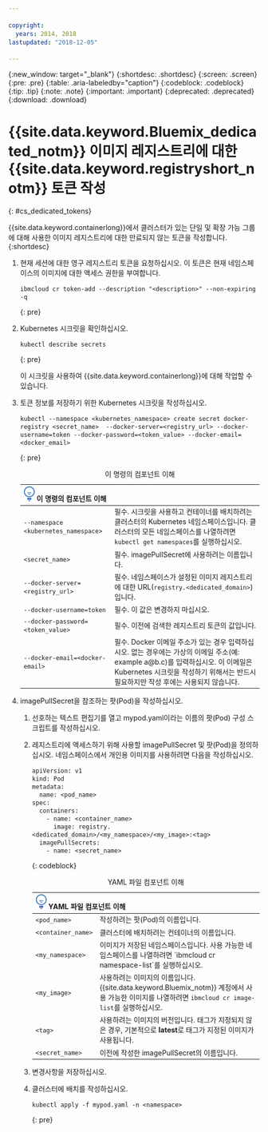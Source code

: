 ```yaml
---

copyright:
  years: 2014, 2018
lastupdated: "2018-12-05"

---
```


{:new_window: target="_blank"}
{:shortdesc: .shortdesc}
{:screen: .screen}
{:pre: .pre}
{:table: .aria-labeledby="caption"}
{:codeblock: .codeblock}
{:tip: .tip}
{:note: .note}
{:important: .important}
{:deprecated: .deprecated}
{:download: .download}





# {{site.data.keyword.Bluemix_dedicated_notm}} 이미지 레지스트리에 대한 {{site.data.keyword.registryshort_notm}} 토큰 작성
{: #cs_dedicated_tokens}

{{site.data.keyword.containerlong}}에서 클러스터가 있는 단일 및 확장 가능 그룹에 대해 사용한 이미지 레지스트리에 대한 만료되지 않는 토큰을 작성합니다.
{:shortdesc}

1.  현재 세션에 대한 영구 레지스트리 토큰을 요청하십시오. 이 토큰은 현재 네임스페이스의 이미지에 대한 액세스 권한을 부여합니다.
    ```
    ibmcloud cr token-add --description "<description>" --non-expiring -q
    ```
    {: pre}

2.  Kubernetes 시크릿을 확인하십시오.

    ```
    kubectl describe secrets
    ```
    {: pre}

    이 시크릿을 사용하여 {{site.data.keyword.containerlong}}에 대해 작업할 수 있습니다.

3.  토큰 정보를 저장하기 위한 Kubernetes 시크릿을 작성하십시오.

    ```
    kubectl --namespace <kubernetes_namespace> create secret docker-registry <secret_name>  --docker-server=<registry_url> --docker-username=token --docker-password=<token_value> --docker-email=<docker_email>
    ```
    {: pre}

    <table>
    <caption>이 명령의 컴포넌트 이해</caption>
    <thead>
    <th colspan=2><img src="images/idea.png" alt="아이디어 아이콘"/> 이 명령의 컴포넌트 이해</th>
    </thead>
    <tbody>
    <tr>
    <td><code>--namespace &lt;kubernetes_namespace&gt;</code></td>
    <td>필수. 시크릿을 사용하고 컨테이너를 배치하려는 클러스터의 Kubernetes 네임스페이스입니다. 클러스터의 모든 네임스페이스를 나열하려면 <code>kubectl get namespaces</code>를 실행하십시오.</td>
    </tr>
    <tr>
    <td><code>&lt;secret_name&gt;</code></td>
    <td>필수. imagePullSecret에 사용하려는 이름입니다.</td>
    </tr>
    <tr>
    <td><code>--docker-server=&lt;registry_url&gt;</code></td>
    <td>필수. 네임스페이스가 설정된 이미지 레지스트리에 대한 URL(<code>registry.&lt;dedicated_domain&gt;</code>)입니다.</li></ul></td>
    </tr>
    <tr>
    <td><code>--docker-username=token</code></td>
    <td>필수. 이 값은 변경하지 마십시오.</td>
    </tr>
    <tr>
    <td><code>--docker-password=&lt;token_value&gt;</code></td>
    <td>필수. 이전에 검색한 레지스트리 토큰의 값입니다.</td>
    </tr>
    <tr>
    <td><code>--docker-email=&lt;docker-email&gt;</code></td>
    <td>필수. Docker 이메일 주소가 있는 경우 입력하십시오. 없는 경우에는 가상의 이메일 주소(예: example a@b.c)를 입력하십시오. 이 이메일은 Kubernetes 시크릿을 작성하기 위해서는 반드시 필요하지만 작성 후에는 사용되지 않습니다.</td>
    </tr>
    </tbody></table>

4.  imagePullSecret을 참조하는 팟(Pod)을 작성하십시오.

    1.  선호하는 텍스트 편집기를 열고 mypod.yaml이라는 이름의 팟(Pod) 구성 스크립트를 작성하십시오.
    2.  레지스트리에 액세스하기 위해 사용할 imagePullSecret 및 팟(Pod)을 정의하십시오. 네임스페이스에서 개인용 이미지를 사용하려면 다음을 작성하십시오.

        ```
        apiVersion: v1
        kind: Pod
        metadata:
          name: <pod_name>
        spec:
          containers:
            - name: <container_name>
              image: registry.<dedicated_domain>/<my_namespace>/<my_image>:<tag>
          imagePullSecrets:
            - name: <secret_name>
        ```
        {: codeblock}

        <table>
        <caption>YAML 파일 컴포넌트 이해</caption>
        <thead>
        <th colspan=2><img src="images/idea.png" alt="아이디어 아이콘"/> YAML 파일 컴포넌트 이해</th>
        </thead>
        <tbody>
        <tr>
        <td><code>&lt;pod_name&gt;</code></td>
        <td>작성하려는 팟(Pod)의 이름입니다.</td>
        </tr>
        <tr>
        <td><code>&lt;container_name&gt;</code></td>
        <td>클러스터에 배치하려는 컨테이너의 이름입니다.</td>
        </tr>
        <tr>
        <td><code>&lt;my_namespace&gt;</code></td>
        <td>이미지가 저장된 네임스페이스입니다. 사용 가능한 네임스페이스를 나열하려면 `ibmcloud cr namespace-list`를 실행하십시오.</td>
        </tr>
        <td><code>&lt;my_image&gt;</code></td>
        <td>사용하려는 이미지의 이름입니다. {{site.data.keyword.Bluemix_notm}} 계정에서 사용 가능한 이미지를 나열하려면 <code>ibmcloud cr image-list</code>를 실행하십시오.</td>
        </tr>
        <tr>
        <td><code>&lt;tag&gt;</code></td>
        <td>사용하려는 이미지의 버전입니다. 태그가 지정되지 않은 경우, 기본적으로 <strong>latest</strong>로 태그가 지정된 이미지가 사용됩니다.</td>
        </tr>
        <tr>
        <td><code>&lt;secret_name&gt;</code></td>
        <td>이전에 작성한 imagePullSecret의 이름입니다.</td>
        </tr>
        </tbody></table>

    3.  변경사항을 저장하십시오.

    4.  클러스터에 배치를 작성하십시오.

          ```
          kubectl apply -f mypod.yaml -n <namespace>
          ```
          {: pre}
